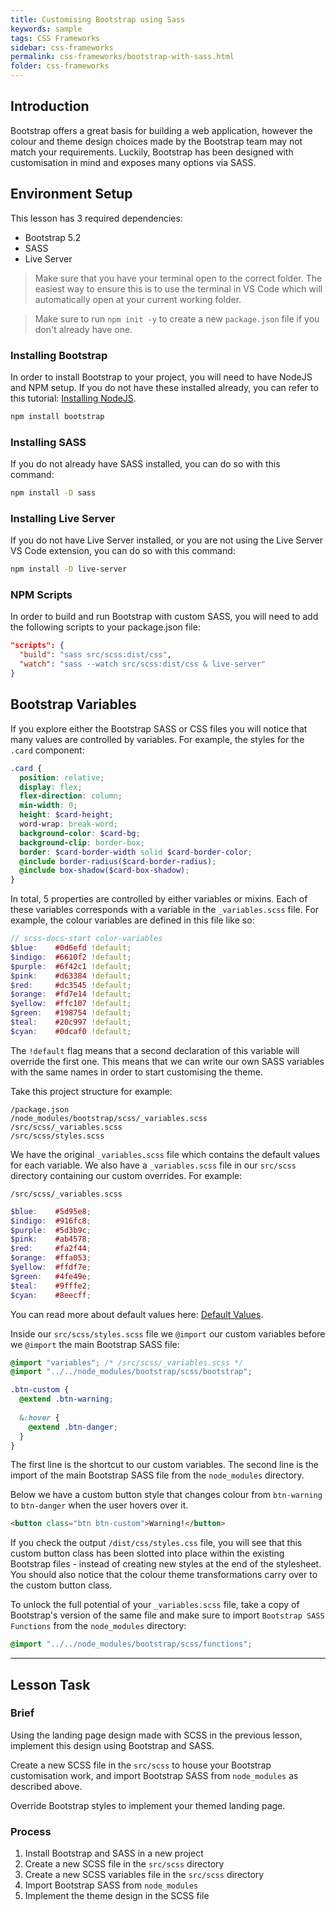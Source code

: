 ```yaml
---
title: Customising Bootstrap using Sass
keywords: sample
tags: CSS Frameworks
sidebar: css-frameworks
permalink: css-frameworks/bootstrap-with-sass.html
folder: css-frameworks
---
```


## Introduction

Bootstrap offers a great basis for building a web application, however the colour and theme design choices made by the Bootstrap team may not match your requirements. Luckily, Bootstrap has been designed with customisation in mind and exposes many options via SASS.

## Environment Setup

This lesson has 3 required dependencies:

- Bootstrap 5.2
- SASS
- Live Server

> Make sure that you have your terminal open to the correct folder. The easiest way to ensure this is to use the terminal in VS Code which will automatically open at your current working folder.

> Make sure to run `npm init -y` to create a new `package.json` file if you don't already have one.

### Installing Bootstrap

In order to install Bootstrap to your project, you will need to have NodeJS and NPM setup. If you do not have these installed already, you can refer to this tutorial: [Installing NodeJS](https://noroff-content.gitlab.io/feu/node/installing-node.html).

```bash
npm install bootstrap
```

### Installing SASS

If you do not already have SASS installed, you can do so with this command:

```bash 
npm install -D sass
```

### Installing Live Server

If you do not have Live Server installed, or you are not using the Live Server VS Code extension, you can do so with this command:

```bash
npm install -D live-server
```

### NPM Scripts

In order to build and run Bootstrap with custom SASS, you will need to add the following scripts to your package.json file:

```json
"scripts": {
  "build": "sass src/scss:dist/css",
  "watch": "sass --watch src/scss:dist/css & live-server"
}
```

## Bootstrap Variables

If you explore either the Bootstrap SASS or CSS files you will notice that many values are controlled by variables. For example, the styles for the `.card` component:

```scss
.card {
  position: relative;
  display: flex;
  flex-direction: column;
  min-width: 0;
  height: $card-height;
  word-wrap: break-word;
  background-color: $card-bg;
  background-clip: border-box;
  border: $card-border-width solid $card-border-color;
  @include border-radius($card-border-radius);
  @include box-shadow($card-box-shadow);
}
```

In total, 5 properties are controlled by either variables or mixins. Each of these variables corresponds with a variable in the `_variables.scss` file. For example, the colour variables are defined in this file like so:

```scss
// scss-docs-start color-variables
$blue:    #0d6efd !default;
$indigo:  #6610f2 !default;
$purple:  #6f42c1 !default;
$pink:    #d63384 !default;
$red:     #dc3545 !default;
$orange:  #fd7e14 !default;
$yellow:  #ffc107 !default;
$green:   #198754 !default;
$teal:    #20c997 !default;
$cyan:    #0dcaf0 !default;
```

The `!default` flag means that a second declaration of this variable will override the first one. This means that we can write our own SASS variables with the same names in order to start customising the theme.

Take this project structure for example:

```
/package.json
/node_modules/bootstrap/scss/_variables.scss
/src/scss/_variables.scss
/src/scss/styles.scss
```

We have the original `_variables.scss` file which contains the default values for each variable. We also have a `_variables.scss` file in our `src/scss` directory containing our custom overrides. For example:

`/src/scss/_variables.scss`
```scss
$blue:    #5d95e8;
$indigo:  #916fc8;
$purple:  #5d3b9c;
$pink:    #ab4578;
$red:     #fa2f44;
$orange:  #ffa053;
$yellow:  #ffdf7e;
$green:   #4fe49e;
$teal:    #9fffe2;
$cyan:    #8eecff;
```

You can read more about default values here: [Default Values](https://sass-lang.com/documentation/variables#default-values).

Inside our `src/scss/styles.scss` file we `@import` our custom variables before we `@import` the main Bootstrap SASS file:

```scss
@import "variables"; /* /src/scss/_variables.scss */
@import "../../node_modules/bootstrap/scss/bootstrap";

.btn-custom {
  @extend .btn-warning;
  
  &:hover {
    @extend .btn-danger;
  }
}
```

The first line is the shortcut to our custom variables. The second line is the import of the main Bootstrap SASS file from the `node_modules` directory.

Below we have a custom button style that changes colour from `btn-warning` to `btn-danger` when the user hovers over it.

```html
<button class="btn btn-custom">Warning!</button>
```

If you check the output `/dist/css/styles.css` file, you will see that this custom button class has been slotted into place within the existing Bootstrap files - instead of creating new styles at the end of the stylesheet. You should also notice that the colour theme transformations carry over to the custom button class.

To unlock the full potential of your `_variables.scss` file, take a copy of Bootstrap's version of the same file and make sure to import `Bootstrap SASS Functions` from the `node_modules` directory:

```scss
@import "../../node_modules/bootstrap/scss/functions";
```

----

## Lesson Task

### Brief

Using the landing page design made with SCSS in the previous lesson, implement this design using Bootstrap and SASS.

Create a new SCSS file in the `src/scss` to house your Bootstrap customisation work, and import Bootstrap SASS from `node_modules` as described above.

Override Bootstrap styles to implement your themed landing page.

### Process

1. Install Bootstrap and SASS in a new project
2. Create a new SCSS file in the `src/scss` directory
3. Create a new SCSS variables file in the `src/scss` directory
4. Import Bootstrap SASS from `node_modules`
5. Implement the theme design in the SCSS file